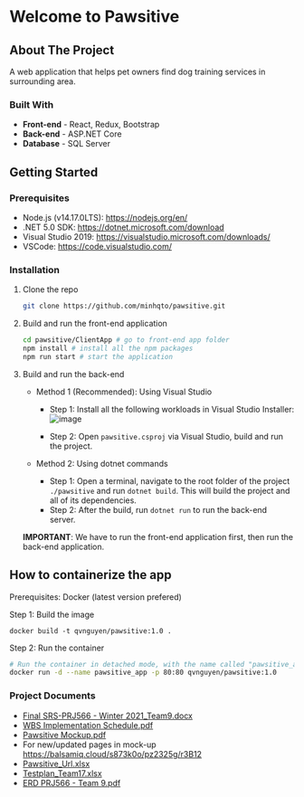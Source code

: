 
# Welcome to Pawsitive

<!-- ABOUT THE PROJECT -->
## About The Project

A web application that helps pet owners find dog training services in surrounding area.

### Built With

* **Front-end** - React, Redux, Bootstrap
* **Back-end** - ASP.NET Core
* **Database** - SQL Server

<!-- GETTING STARTED -->
## Getting Started

### Prerequisites
- Node.js (v14.17.0LTS): https://nodejs.org/en/
- .NET 5.0 SDK: https://dotnet.microsoft.com/download
- Visual Studio 2019: https://visualstudio.microsoft.com/downloads/
- VSCode: https://code.visualstudio.com/
### Installation

1. Clone the repo
    ```sh
    git clone https://github.com/minhqto/pawsitive.git
    ```

2. Build and run the front-end application
    ```sh
    cd pawsitive/ClientApp # go to front-end app folder
    npm install # install all the npm packages
    npm run start # start the application
    ```
    
3. Build and run the back-end
    - Method 1 (Recommended): Using Visual Studio
      - Step 1: Install all the following workloads in Visual Studio Installer:
      ![image](https://user-images.githubusercontent.com/25848067/119286019-6e8afb00-bc11-11eb-987e-04b0bf757212.png)

      - Step 2: Open `pawsitive.csproj` via Visual Studio, build and run the project.
  
    - Method 2: Using dotnet commands
      - Step 1: Open a terminal, navigate to the root folder of the project `./pawsitive` and run `dotnet build`. This will build the project and all of its dependencies.
      - Step 2: After the build, run `dotnet run` to run the back-end server.

    **IMPORTANT**: We have to run the front-end application first, then run the back-end application.


## How to containerize the app
Prerequisites: Docker (latest version prefered)

Step 1: Build the image
```
docker build -t qvnguyen/pawsitive:1.0 .
```

Step 2: Run the container
```bash
# Run the container in detached mode, with the name called "pawsitive_app" and map the port 80 of the container to the port 80 of the host machine.
docker run -d --name pawsitive_app -p 80:80 qvnguyen/pawsitive:1.0 
```

### Project Documents
 * [Final SRS-PRJ566 - Winter 2021_Team9.docx](https://github.com/minhqto/pawsitive/files/6950086/Final.SRS-PRJ566.-.Winter.2021_Team9.docx)
 * [WBS Implementation Schedule.pdf](https://github.com/minhqto/pawsitive/files/6581437/WBS.Implementation.Schedule.pdf)
 * [Pawsitive Mockup.pdf](https://github.com/minhqto/pawsitive/files/6592879/Pawsitive.Mockup.pdf)
 * For new/updated pages in mock-up https://balsamiq.cloud/s873k0o/pz2325g/r3B12
 * [Pawsitive_Url.xlsx](https://github.com/minhqto/pawsitive/files/6665864/Pawsitive_Url.xlsx)
 * [Testplan_Team17.xlsx](https://github.com/minhqto/pawsitive/files/6827400/Testplan_Team17.xlsx)
 * [ERD PRJ566 - Team 9.pdf](https://github.com/minhqto/pawsitive/files/7034859/ERD.PRJ566.-.Team.9.pdf)


